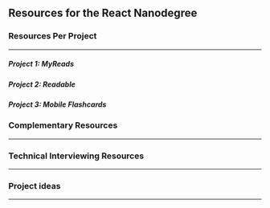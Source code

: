 ## Resources for the React Nanodegree

### Resources Per Project

----

##### Project 1: MyReads

##### Project 2: Readable

##### Project 3: Mobile Flashcards 


### Complementary Resources

----

### Technical Interviewing Resources

----

### Project ideas

----
